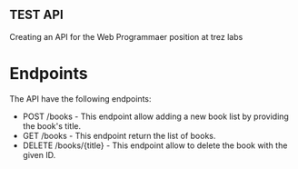 ## TEST API

Creating an API for the Web Programmaer position at trez labs

# Endpoints

The API have the following endpoints:

-   POST /books - This endpoint allow adding a new book list by providing the book's title.
-   GET /books - This endpoint return the list of books.
-   DELETE /books/{title} - This endpoint allow to delete the book with the given ID.
